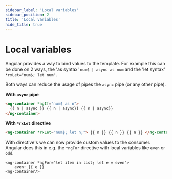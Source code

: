 ```yaml
---
sidebar_label: 'Local variables'
sidebar_position: 2
title: 'Local variables'
hide_title: true
---
```


# Local variables

Angular provides a way to bind values to the template.
For example this can be done on 2 ways, the 'as syntax' `num$ | async as num` and the 'let syntax' `*rxLet="num$; let num"`.

Both ways can reduce the usage of pipes the `async` pipe (or any other pipe).

**With `async` pipe**

```html
<ng-container *ngIf="num$ as n">
  {{ n | async }} {{ n | async}} {{ n | async}}
</ng-container>
```

**With `*rxLet` directive**

```html
<ng-container *rxLet="num$; let n;"> {{ n }} {{ n }} {{ n }} </ng-container>
```

With directive's we can now provide custom values to the consumer.
Angular does this in e.g. the `*ngFor` directive with local variables like `even` or `odd`.

```
<ng-container *ngFor="let item in list; let e = even">
    even: {{ e }}
<ng-container/>
```
